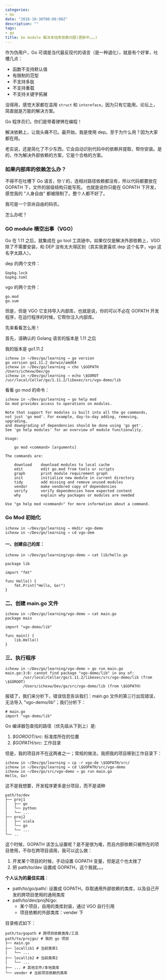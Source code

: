```yaml
---
categories:
- Go
date: "2018-10-30T00:00:00Z"
description: ""
tags:
- go
title: Go module 解决本地库依赖问题(更新中。。。)
---
```


作为伪用户，Go 可谓是当代最反现代的语言（是一种退化），就是有个好爹，吐槽几点：

* 函数不支持默认值
* 有限制的范型
* 不支持多肽
* 不支持重载
* 不支持关键字拓展

没得用，感觉大家都在滥用 `struct` 和 `intereface`，因为只有它能用，论坛上，简直就是万能的解决方案。

Go 程序员们，你们是带着镣铐在编程！

解决依赖上，让我头痛不已。最开始，我是使用 dep。至于为什么用？因为大家都在用。

老实说，还是简化了不少东西，它会自动识别代码中的依赖并提取，帮你安装。是的，作为解决外部依赖的方案，它是个合格的方案。

### 如果内部库的依赖怎么办？

不得不在吐槽下 Go 语言，你丫的，连相对路径依赖都没有，所以代码都要放在 GOPATH 下，文件的层级结构只能写死。 
也就是说你只能在 GOPATH 下开发，感觉我的 "人身自由" 都被限制了。整个人都不好了。

我可是一个崇尚自由的码农。

怎么办呢？

### GO module 横空出事（VGO）

Go 在 1.11 之后，就集成在 go tool 工具链中。如果仅仅是解决外部依赖上，VGO 除了不需要安装，和 DEP 没有太大得区别（其实我更喜欢 dep 这个名字，vgo 这名字太路人）。

dep 的两个文件：

    Gopkg.lock
    Gopkg.toml
    
vgo 的两个文件：

    go.mod
    go.sum

但是，但是 VGO 它支持导入内部库，也就是说，你的可以不必在 GOPATH 开发程序，在运行程序的时候，它帮你注入内部库。

先来看看怎么用！

首先，请确认的 Golang 语言的版本是 1.11 之后

我的版本是 go1.11.2

    ichexw in ~/Dev/go/learning → go version
    go version go1.11.2 darwin/amd64
    ichexw in ~/Dev/go/learning → cho \$GOPATH
    /Users/ichexw/Dev/go
    ichexw in ~/Dev/go/learning → echo \$GOROT
    /usr/local/Cellar/go/1.11.2/libexec/src/vgo-demo/lib
    
看看 go mod 的命令：

	ichexw in ~/Dev/go/learning → go help mod
	Go mod provides access to operations on modules.
	
	Note that support for modules is built into all the go commands,
	not just 'go mod'. For example, day-to-day adding, removing, upgrading,
	and downgrading of dependencies should be done using 'go get'.
	See 'go help modules' for an overview of module functionality.
	
	Usage:
	
		go mod <command> [arguments]
	
	The commands are:
	
		download    download modules to local cache
		edit        edit go.mod from tools or scripts
		graph       print module requirement graph
		init        initialize new module in current directory
		tidy        add missing and remove unused modules
		vendor      make vendored copy of dependencies
		verify      verify dependencies have expected content
		why         explain why packages or modules are needed
	
	Use "go help mod <command>" for more information about a command.


### Go Mod 初始化

	ichexw in ~/Dev/go/learning → mkdir vgo-demo
	ichexw in ~/Dev/go/learning → cd vgo-dem

#### 一、创建自己的库：

	ichexw in ~/Dev/go/learning/vgo-demo → cat lib/hello.go
	
	package lib
	
	import "fmt"
	
	func Hello() {
	    fmt.Print("Hello, Go!")
	}
    
### 二、创建 main.go 文件

    ichexw in ~/Dev/go/learning/vgo-demo → cat main.go
    package main

    import "vgo-demo/lib"
    
    func main() {
        lib.Hello()
    }

### 三、执行程序

    ichexw in ~/Dev/go/learning/vgo-demo > go run main.go
    main.go:3:8: cannot find package "vgo-demo/lib" in any of:
            /usr/local/Cellar/go/1.11.2/libexec/src/vgo-demo/lib (from \$GOROOT)
            /Users/ichexw/Dev/go/src/vgo-demo/lib (from \$GOPATH)
            
报错了，我们来分析下，错误信息告诉我们：main.go 文件的第三行出现错误，无法导入 "vgo-demo/lib"；我们分析下：

    # main.go
    import "vgo-demo/lib"
    
Go 编译器包查找的路径（优先级从下到上）是:

1. *$GOROOT/src*: 标准库所在的位置
2. *$GOPATH/src*: 工作目录

但是，我的项目并不在这两者之一；常规的做法，我把我的项目移到工作目录下：

	ichexw in ~/Dev/go/learning → cp -r vgo-de \$GOPATH/src/
	ichexw in ~/Dev/go/learning → cd \$GOPATH/src/vgo-demo
	ichexw in ~/Dev/go/src/vgo-demo → go run main.go
	Hello, Go!
    
这不是我想要，开发程序更多是分项目，而不是语种

	path/to/dev
	├── proj1
	│   ├── go
	│   └── python
	|   └── ...
	├── proj2
	│   ├── scala
	│   └── go
	|   └── ...
	└── ..
    

这个时候，GOPATH 该怎么设置呢？是不是很为难，而且内部依赖只被所在的项目使用，不存在跨项目调用，我可以这么做：

1. 开发某个项目的时候，手动设置 GOPATH 变量，但是这个也太挫了
2. 把 path/to/dev 设置成 GOPATH，这个我就。。。
  
**个人认为的最佳实践**：

- path/to/go/path/: 设置成 GOPATH，存取通用外部依赖的类库，以及自己开发的跨项目使用的通用类库
- path/to/dev/projN/go: 
  - 某个项目，自用的类库封装，通过 VGO 自行引用
  - 项目依赖的外部类库：vender 下

目录格式如下：

    path/to/gopath # 跨项目依赖类库/工具 
	path/to/projgo/ # 我的 go 项目
	├── main.go
	├── locallib1 # 当前类库1
	|   └── ...
	├── locallib2 # 当前类库2
	|   └── ...
    ├── ... # 其他文件/本地类库
	└── vender # 当前项目依赖的类库





